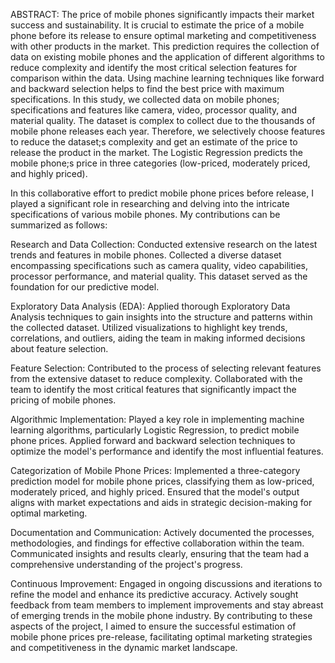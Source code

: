 ABSTRACT: The price of mobile phones significantly impacts their market success and sustainability. It is crucial to estimate the
price of a mobile phone before its release to ensure optimal marketing and competitiveness with other products in the market.
This prediction requires the collection of data on existing mobile phones and the application of different algorithms to reduce
complexity and identify the most critical selection features for comparison within the data. Using machine learning techniques
like forward and backward selection helps to find the best price with maximum specifications. In this study, we collected data on
mobile phones; specifications and features like camera, video, processor quality, and material quality. The dataset is complex to
collect due to the thousands of mobile phone releases each year. Therefore, we selectively choose features to reduce the dataset;s
complexity and get an estimate of the price to release the product in the market. The Logistic Regression predicts the mobile
phone;s price in three categories (low-priced, moderately priced, and highly priced).

In this collaborative effort to predict mobile phone prices before release, I played a significant role in researching and delving into the intricate specifications of various mobile phones. My contributions can be summarized as follows:

Research and Data Collection:
Conducted extensive research on the latest trends and features in mobile phones.
Collected a diverse dataset encompassing specifications such as camera quality, video capabilities, processor performance, and material quality. This dataset served as the foundation for our predictive model.

Exploratory Data Analysis (EDA):
Applied thorough Exploratory Data Analysis techniques to gain insights into the structure and patterns within the collected dataset.
Utilized visualizations to highlight key trends, correlations, and outliers, aiding the team in making informed decisions about feature selection.

Feature Selection:
Contributed to the process of selecting relevant features from the extensive dataset to reduce complexity.
Collaborated with the team to identify the most critical features that significantly impact the pricing of mobile phones.

Algorithmic Implementation:
Played a key role in implementing machine learning algorithms, particularly Logistic Regression, to predict mobile phone prices.
Applied forward and backward selection techniques to optimize the model's performance and identify the most influential features.

Categorization of Mobile Phone Prices:
Implemented a three-category prediction model for mobile phone prices, classifying them as low-priced, moderately priced, and highly priced.
Ensured that the model's output aligns with market expectations and aids in strategic decision-making for optimal marketing.

Documentation and Communication:
Actively documented the processes, methodologies, and findings for effective collaboration within the team.
Communicated insights and results clearly, ensuring that the team had a comprehensive understanding of the project's progress.

Continuous Improvement:
Engaged in ongoing discussions and iterations to refine the model and enhance its predictive accuracy.
Actively sought feedback from team members to implement improvements and stay abreast of emerging trends in the mobile phone industry.
By contributing to these aspects of the project, I aimed to ensure the successful estimation of mobile phone prices pre-release, facilitating optimal marketing strategies and competitiveness in the dynamic market landscape.
